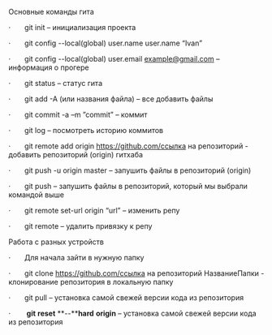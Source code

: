 Основные команды гита

·       git init – инициализация проекта

·       git config --local(global) user.name user.name “Ivan”

·       git config --local(global) user.email example@gmail.com – информация о прогере

·       git status – статус гита

·       git add -A (или названия файла) – все добавить файлы

·       git commit -a –m ”commit” – коммит

·       git log – посмотреть историю коммитов

·       git remote add origin https://github.com/ссылка на репозиторий - добавить репозиторий (origin) гитхаба

·       git push -u origin master – запушить файлы в репозиторий (origin)

·       git push – запушить файлы в репозиторий, который мы выбрали командой выше

·       git remote set-url origin “url” – изменить репу

·       git remote – удалить привязку к репу

Работа с разных устройств

·       Для начала зайти в нужную папку

·       git clone https://github.com/ссылка на репозиторий НазваниеПапки - клонирование репозитория в локальную папку

·       git pull – установка самой свежей версии кода из репозитория

·        **git** **reset** **--****hard** **origin** – установка самой свежей версии кода из репозитория